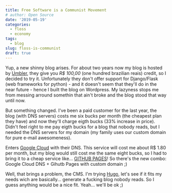 ```yaml
---
title: Free Software is a Communist Movement
# author: Open Source
date: '2019-05-19'
categories:
  - floss
  - economy
tags:
  - blog
slug: floss-is-communist
draft: true
---
```


Yup, a new shinny blog arises. For about two years now my blog is hosted by [Umbler](https://www.umbler.com), they give you _R$ 100,00_ (one hundred brazilian reais) credit, so I decided to try it. Unfortunately they don't offer support for Django/Flask (web frameworks for python) - and it doesn't seem that they'll do in the near future - hence I built the blog on Wordpress. My lazyness stops me from messing arround somethin that ain't broke and the blog stood that way until now.

But something changed. I've been a paid customer for the last year, the blog (with DNS servers) costs me six bucks per month (the cheapest plan they have) and now they'll charge eigth bucks (33% increase in price). Didn't feel right to me pay eigth bucks for a blog that nobody reads, but I needed the DNS servers for my domain (my family uses our custom domain for pure e-mail awesomeness).

Enters [Google Cloud](https://cloud.google.com) with their DNS. This service will cost me about R$ 1.80 per month, but my blog would still cost me the same eight bucks, so I had to bring it to a cheap service like... [GITHUB PAGES](https://pages.github.com)! So there's the new combo: Google Cloud DNS + Gihutb Pages with custom domain ;)

Well, that brings a problem, the CMS. I'm trying [Hugo](https://gohugo.io/), let's see if it fits my needs wich are basically... generate a fucking blog nobody reads. So I guess anything would be a nice fit. Yeah... we'll be ok ;)